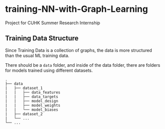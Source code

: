 # training-NN-with-Graph-Learning
Project for CUHK Summer Research Internship

## Training Data Structure
Since Training Data is a collection of graphs, the data is more structured than the usual ML training data.

There should be a `data` folder, and inside of the data folder, there are folders for models trained using different datasets.

```
.
├── data
|   ├── dataset_1
|   |   ├── data_features
|   |   ├── data_targets
|   |   ├── model_design
|   |   ├── model_weights
|   |   └── model_biases
|   ├── dataset_2
|   └── ...
└── ...
````
